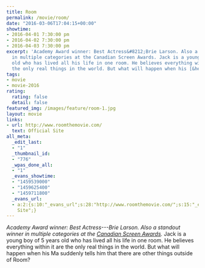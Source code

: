 ```yaml
---
title: Room
permalink: /movie/room/
date: "2016-03-06T17:04:15+00:00"
showtime:
- 2016-04-01 7:30:00 pm
- 2016-04-02 7:30:00 pm
- 2016-04-03 7:30:00 pm
excerpt: 'Academy Award winner: Best Actress&#8212;Brie Larson. Also a standout winner
  in multiple categories at the Canadian Screen Awards. Jack is a young boy of 5 years
  old who has lived all his life in one room. He believes everything within it are
  the only real things in the world. But what will happen when his [&hellip;]'
tags:
- movie
- movie-2016
rating:
  rating: false
  detail: false
featured_img: /images/feature/room-1.jpg
layout: movie
links:
- url: http://www.roomthemovie.com/
  text: Official Site
all_meta:
  _edit_last:
  - "1"
  _thumbnail_id:
  - "776"
  _wpas_done_all:
  - "1"
  _evans_showtime:
  - "1459539000"
  - "1459625400"
  - "1459711800"
  _evans_url:
  - a:2:{s:10:"_evans_url";s:28:"http://www.roomthemovie.com/";s:15:"_evans_url_name";s:13:"Official
    Site";}
---
```


*Academy Award winner: Best Actress---Brie Larson. Also a standout winner in multiple categories at the [Canadian Screen Awards](http://www.academy.ca/Canadian-Screen-Awards).* Jack is a young boy of 5 years old who has lived all his life in one room. He believes everything within it are the only real things in the world. But what will happen when his Ma suddenly tells him that there are other things outside of Room?